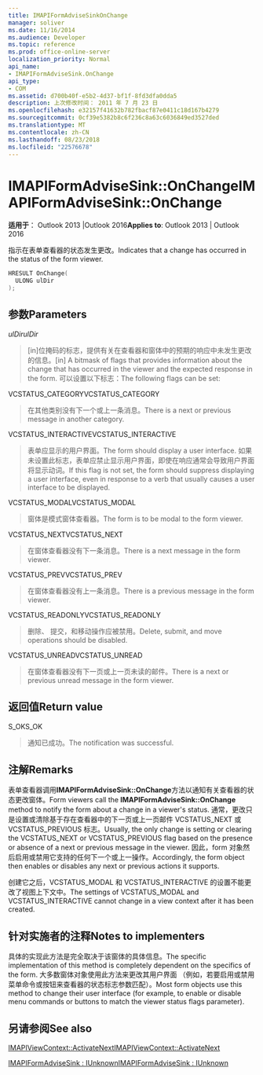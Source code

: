 ```yaml
---
title: IMAPIFormAdviseSinkOnChange
manager: soliver
ms.date: 11/16/2014
ms.audience: Developer
ms.topic: reference
ms.prod: office-online-server
localization_priority: Normal
api_name:
- IMAPIFormAdviseSink.OnChange
api_type:
- COM
ms.assetid: d700b40f-e5b2-4d37-bf1f-8fd3dfa0dda5
description: 上次修改时间： 2011 年 7 月 23 日
ms.openlocfilehash: e32157f41632b782fbacf87e0411c18d167b4279
ms.sourcegitcommit: 0cf39e5382b8c6f236c8a63c6036849ed3527ded
ms.translationtype: MT
ms.contentlocale: zh-CN
ms.lasthandoff: 08/23/2018
ms.locfileid: "22576678"
---
```

# <a name="imapiformadvisesinkonchange"></a><span data-ttu-id="f605b-103">IMAPIFormAdviseSink::OnChange</span><span class="sxs-lookup"><span data-stu-id="f605b-103">IMAPIFormAdviseSink::OnChange</span></span>

  
  
<span data-ttu-id="f605b-104">**适用于**： Outlook 2013 |Outlook 2016</span><span class="sxs-lookup"><span data-stu-id="f605b-104">**Applies to**: Outlook 2013 | Outlook 2016</span></span> 
  
<span data-ttu-id="f605b-105">指示在表单查看器的状态发生更改。</span><span class="sxs-lookup"><span data-stu-id="f605b-105">Indicates that a change has occurred in the status of the form viewer.</span></span> 
  
```cpp
HRESULT OnChange(
  ULONG ulDir
);
```

## <a name="parameters"></a><span data-ttu-id="f605b-106">参数</span><span class="sxs-lookup"><span data-stu-id="f605b-106">Parameters</span></span>

 <span data-ttu-id="f605b-107">_ulDir_</span><span class="sxs-lookup"><span data-stu-id="f605b-107">_ulDir_</span></span>
  
> <span data-ttu-id="f605b-108">[in]位掩码的标志，提供有关在查看器和窗体中的预期的响应中未发生更改的信息。</span><span class="sxs-lookup"><span data-stu-id="f605b-108">[in] A bitmask of flags that provides information about the change that has occurred in the viewer and the expected response in the form.</span></span> <span data-ttu-id="f605b-109">可以设置以下标志：</span><span class="sxs-lookup"><span data-stu-id="f605b-109">The following flags can be set:</span></span>
    
<span data-ttu-id="f605b-110">VCSTATUS_CATEGORY</span><span class="sxs-lookup"><span data-stu-id="f605b-110">VCSTATUS_CATEGORY</span></span> 
  
> <span data-ttu-id="f605b-111">在其他类别没有下一个或上一条消息。</span><span class="sxs-lookup"><span data-stu-id="f605b-111">There is a next or previous message in another category.</span></span> 
    
<span data-ttu-id="f605b-112">VCSTATUS_INTERACTIVE</span><span class="sxs-lookup"><span data-stu-id="f605b-112">VCSTATUS_INTERACTIVE</span></span> 
  
> <span data-ttu-id="f605b-113">表单应显示的用户界面。</span><span class="sxs-lookup"><span data-stu-id="f605b-113">The form should display a user interface.</span></span> <span data-ttu-id="f605b-114">如果未设置此标志，表单应禁止显示用户界面，即使在响应通常会导致用户界面将显示动词。</span><span class="sxs-lookup"><span data-stu-id="f605b-114">If this flag is not set, the form should suppress displaying a user interface, even in response to a verb that usually causes a user interface to be displayed.</span></span> 
    
<span data-ttu-id="f605b-115">VCSTATUS_MODAL</span><span class="sxs-lookup"><span data-stu-id="f605b-115">VCSTATUS_MODAL</span></span> 
  
> <span data-ttu-id="f605b-116">窗体是模式窗体查看器。</span><span class="sxs-lookup"><span data-stu-id="f605b-116">The form is to be modal to the form viewer.</span></span> 
    
<span data-ttu-id="f605b-117">VCSTATUS_NEXT</span><span class="sxs-lookup"><span data-stu-id="f605b-117">VCSTATUS_NEXT</span></span> 
  
> <span data-ttu-id="f605b-118">在窗体查看器没有下一条消息。</span><span class="sxs-lookup"><span data-stu-id="f605b-118">There is a next message in the form viewer.</span></span> 
    
<span data-ttu-id="f605b-119">VCSTATUS_PREV</span><span class="sxs-lookup"><span data-stu-id="f605b-119">VCSTATUS_PREV</span></span> 
  
> <span data-ttu-id="f605b-120">在窗体查看器没有上一条消息。</span><span class="sxs-lookup"><span data-stu-id="f605b-120">There is a previous message in the form viewer.</span></span> 
    
<span data-ttu-id="f605b-121">VCSTATUS_READONLY</span><span class="sxs-lookup"><span data-stu-id="f605b-121">VCSTATUS_READONLY</span></span> 
  
> <span data-ttu-id="f605b-122">删除、 提交，和移动操作应被禁用。</span><span class="sxs-lookup"><span data-stu-id="f605b-122">Delete, submit, and move operations should be disabled.</span></span> 
    
<span data-ttu-id="f605b-123">VCSTATUS_UNREAD</span><span class="sxs-lookup"><span data-stu-id="f605b-123">VCSTATUS_UNREAD</span></span> 
  
> <span data-ttu-id="f605b-124">在窗体查看器没有下一页或上一页未读的邮件。</span><span class="sxs-lookup"><span data-stu-id="f605b-124">There is a next or previous unread message in the form viewer.</span></span>
    
## <a name="return-value"></a><span data-ttu-id="f605b-125">返回值</span><span class="sxs-lookup"><span data-stu-id="f605b-125">Return value</span></span>

<span data-ttu-id="f605b-126">S_OK</span><span class="sxs-lookup"><span data-stu-id="f605b-126">S_OK</span></span> 
  
> <span data-ttu-id="f605b-127">通知已成功。</span><span class="sxs-lookup"><span data-stu-id="f605b-127">The notification was successful.</span></span>
    
## <a name="remarks"></a><span data-ttu-id="f605b-128">注解</span><span class="sxs-lookup"><span data-stu-id="f605b-128">Remarks</span></span>

<span data-ttu-id="f605b-129">表单查看器调用**IMAPIFormAdviseSink::OnChange**方法以通知有关查看器的状态更改窗体。</span><span class="sxs-lookup"><span data-stu-id="f605b-129">Form viewers call the **IMAPIFormAdviseSink::OnChange** method to notify the form about a change in a viewer's status.</span></span> <span data-ttu-id="f605b-130">通常，更改只是设置或清除基于存在查看器中的下一页或上一页邮件 VCSTATUS_NEXT 或 VCSTATUS_PREVIOUS 标志。</span><span class="sxs-lookup"><span data-stu-id="f605b-130">Usually, the only change is setting or clearing the VCSTATUS_NEXT or VCSTATUS_PREVIOUS flag based on the presence or absence of a next or previous message in the viewer.</span></span> <span data-ttu-id="f605b-131">因此，form 对象然后启用或禁用它支持的任何下一个或上一操作。</span><span class="sxs-lookup"><span data-stu-id="f605b-131">Accordingly, the form object then enables or disables any next or previous actions it supports.</span></span> 
  
<span data-ttu-id="f605b-132">创建它之后，VCSTATUS_MODAL 和 VCSTATUS_INTERACTIVE 的设置不能更改了视图上下文中。</span><span class="sxs-lookup"><span data-stu-id="f605b-132">The settings of VCSTATUS_MODAL and VCSTATUS_INTERACTIVE cannot change in a view context after it has been created.</span></span>
  
## <a name="notes-to-implementers"></a><span data-ttu-id="f605b-133">针对实施者的注释</span><span class="sxs-lookup"><span data-stu-id="f605b-133">Notes to implementers</span></span>

<span data-ttu-id="f605b-134">具体的实现此方法是完全取决于该窗体的具体信息。</span><span class="sxs-lookup"><span data-stu-id="f605b-134">The specific implementation of this method is completely dependent on the specifics of the form.</span></span> <span data-ttu-id="f605b-135">大多数窗体对象使用此方法来更改其用户界面 （例如，若要启用或禁用菜单命令或按钮来查看器的状态标志参数匹配）。</span><span class="sxs-lookup"><span data-stu-id="f605b-135">Most form objects use this method to change their user interface (for example, to enable or disable menu commands or buttons to match the viewer status flags parameter).</span></span>
  
## <a name="see-also"></a><span data-ttu-id="f605b-136">另请参阅</span><span class="sxs-lookup"><span data-stu-id="f605b-136">See also</span></span>



[<span data-ttu-id="f605b-137">IMAPIViewContext::ActivateNext</span><span class="sxs-lookup"><span data-stu-id="f605b-137">IMAPIViewContext::ActivateNext</span></span>](imapiviewcontext-activatenext.md)
  
[<span data-ttu-id="f605b-138">IMAPIFormAdviseSink : IUnknown</span><span class="sxs-lookup"><span data-stu-id="f605b-138">IMAPIFormAdviseSink : IUnknown</span></span>](imapiformadvisesinkiunknown.md)

